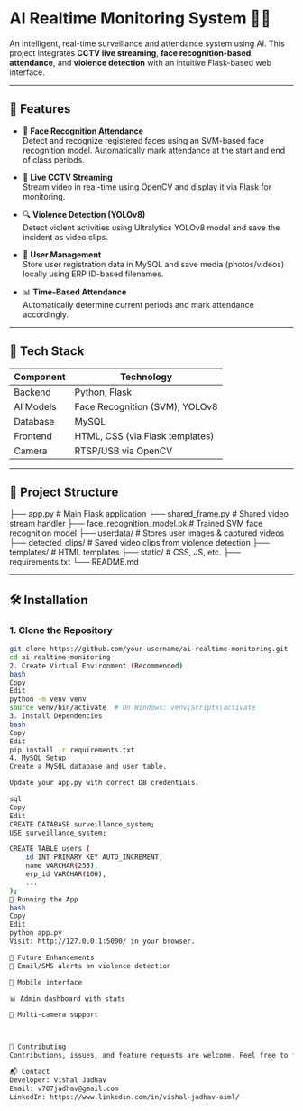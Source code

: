 # AI Realtime Monitoring System 🎥🤖

An intelligent, real-time surveillance and attendance system using AI. This project integrates **CCTV live streaming**, **face recognition-based attendance**, and **violence detection** with an intuitive Flask-based web interface.

---

## 🚀 Features

- 🎯 **Face Recognition Attendance**  
  Detect and recognize registered faces using an SVM-based face recognition model. Automatically mark attendance at the start and end of class periods.

- 🎥 **Live CCTV Streaming**  
  Stream video in real-time using OpenCV and display it via Flask for monitoring.

- 🔍 **Violence Detection (YOLOv8)**  
  Detect violent activities using Ultralytics YOLOv8 model and save the incident as video clips.

- 📁 **User Management**  
  Store user registration data in MySQL and save media (photos/videos) locally using ERP ID-based filenames.

- 📊 **Time-Based Attendance**  
  Automatically determine current periods and mark attendance accordingly.

---

## 🧠 Tech Stack

| Component      | Technology                    |
|----------------|-------------------------------|
| Backend        | Python, Flask                 |
| AI Models      | Face Recognition (SVM), YOLOv8|
| Database       | MySQL                         |
| Frontend       | HTML, CSS (via Flask templates) |
| Camera         | RTSP/USB via OpenCV           |

---

## 📂 Project Structure

├── app.py # Main Flask application
├── shared_frame.py # Shared video stream handler
├── face_recognition_model.pkl# Trained SVM face recognition model
├── userdata/ # Stores user images & captured videos
├── detected_clips/ # Saved video clips from violence detection
├── templates/ # HTML templates
├── static/ # CSS, JS, etc.
├── requirements.txt
└── README.md



---

## 🛠️ Installation

### 1. Clone the Repository
```bash
git clone https://github.com/your-username/ai-realtime-monitoring.git
cd ai-realtime-monitoring
2. Create Virtual Environment (Recommended)
bash
Copy
Edit
python -m venv venv
source venv/bin/activate  # On Windows: venv\Scripts\activate
3. Install Dependencies
bash
Copy
Edit
pip install -r requirements.txt
4. MySQL Setup
Create a MySQL database and user table.

Update your app.py with correct DB credentials.

sql
Copy
Edit
CREATE DATABASE surveillance_system;
USE surveillance_system;

CREATE TABLE users (
    id INT PRIMARY KEY AUTO_INCREMENT,
    name VARCHAR(255),
    erp_id VARCHAR(100),
    ...
);
🚦 Running the App
bash
Copy
Edit
python app.py
Visit: http://127.0.0.1:5000/ in your browser.

📌 Future Enhancements
📧 Email/SMS alerts on violence detection

📱 Mobile interface

📊 Admin dashboard with stats

🔁 Multi-camera support



🤝 Contributing
Contributions, issues, and feature requests are welcome. Feel free to fork the repo and submit a pull request!

📬 Contact
Developer: Vishal Jadhav
Email: v707jadhav@gmail.com
LinkedIn: https://www.linkedin.com/in/vishal-jadhav-aiml/